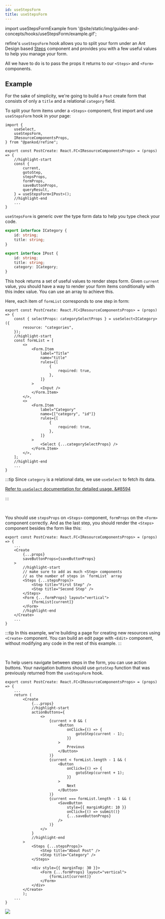 ```yaml
---
id: useStepsForm
title: useStepsForm
---
```


import useStepsFormExample from '@site/static/img/guides-and-concepts/hooks/useStepsForm/example.gif';

refine's `useStepsForm` hook allows you to split your form under an Ant Design based [Steps](https://ant.design/components/steps/) component and provides you with a few useful values to help you manage your form.

All we have to do is to pass the props it returns to our `<Steps>` and `<Form>` components.

## Example

For the sake of simplicity, we're going to build a `Post` create form that consists of only a `title` and a relational `category` field.

To split your form items under a `<Steps>` component, first import and use `useStepsForm` hook in your page:

```tsx title="src/pages/posts/create.tsx"
import {
    useSelect,
    useStepsForm,
    IResourceComponentsProps,
} from "@pankod/refine";

export const PostCreate: React.FC<IResourceComponentsProps> = (props) => {
    //highlight-start
    const {
        current,
        gotoStep,
        stepsProps,
        formProps,
        saveButtonProps,
        queryResult,
    } = useStepsForm<IPost>();
    //highlight-end
    ...
}
```

`useStepsForm` is generic over the type form data to help you type check your code.

```ts title="src/interfaces.d.ts"
export interface ICategory {
    id: string;
    title: string;
}

export interface IPost {
    id: string;
    title: string;
    category: ICategory;
}
```

This hook returns a set of useful values to render steps form. Given `current` value, you should have a way to render your form items conditionally with this index value. You can use an array to achieve this.

Here, each item of `formList` corresponds to one step in form:

```tsx title="src/pages/posts/create.tsx"
export const PostCreate: React.FC<IResourceComponentsProps> = (props) => {
    const { selectProps: categorySelectProps } = useSelect<ICategory>({
        resource: "categories",
    });
    //highlight-start
    const formList = [
        <>
            <Form.Item
                label="Title"
                name="title"
                rules={[
                    {
                        required: true,
                    },
                ]}
            >
                <Input />
            </Form.Item>
        </>,
        <>
            <Form.Item
                label="Category"
                name={["category", "id"]}
                rules={[
                    {
                        required: true,
                    },
                ]}
            >
                <Select {...categorySelectProps} />
            </Form.Item>
        </>,
    ];
    //highlight-end
    ...
}
```

:::tip
Since `category` is a relational data, we use `useSelect` to fetch its data.

[Refer to `useSelect` documentation for detailed usage. &#8594](useSelect.md)

:::

<br />

You should use `stepsProps` on `<Steps>` component, `formProps` on the `<Form>` component correctly. And as the last step, you should render the `<Steps>` component besides the form like this:

```tsx title="src/pages/posts/create.tsx"
export const PostCreate: React.FC<IResourceComponentsProps> = (props) => {
    ...
    <Create
        {...props}
        saveButtonProps={saveButtonProps}
    >
        //highlight-start
        // make sure to add as much <Step> components
        // as the number of steps in `formList` array
        <Steps {...stepsProps}>
            <Step title="First Step" />
            <Step title="Second Step" />
        </Steps>
        <Form {...formProps} layout="vertical">
            {formList[current]}
        </Form>
        //highlight-end
    </Create>
    ...
}
```

:::tip
In this example, we're building a page for creating new resources using `<Create>` component. You can build an edit page with `<Edit>` component, without modifying any code in the rest of this example.
:::

<br />

To help users navigate between steps in the form, you can use action buttons. Your navigation buttons should use `gotoStep` function that was previously returned from the `useStepsForm` hook.

```tsx title="src/pages/posts/create.tsx"
export const PostCreate: React.FC<IResourceComponentsProps> = (props) => {
    ...
    return (
        <Create
            {...props}
            //highlight-start
            actionButtons={
                <>
                    {current > 0 && (
                        <Button
                            onClick={() => {
                                gotoStep(current - 1);
                            }}
                        >
                            Previous
                        </Button>
                    )}
                    {current < formList.length - 1 && (
                        <Button
                            onClick={() => {
                                gotoStep(current + 1);
                            }}
                        >
                            Next
                        </Button>
                    )}
                    {current === formList.length - 1 && (
                        <SaveButton
                            style={{ marginRight: 10 }}
                            onClick={() => submit()}
                            {...saveButtonProps}
                        />
                    )}
                </>
            }
            //highlight-end
        >
            <Steps {...stepsProps}>
                <Step title="About Post" />
                <Step title="Category" />
            </Steps>

            <div style={{ marginTop: 30 }}>
                <Form {...formProps} layout="vertical">
                    {formList[current]}
                </Form>
            </div>
        </Create>
        );
    ...
}
```

<div style={{textAlign: "center"}}>
    <img src={useStepsFormExample} />
</div>
